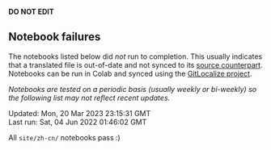 __DO NOT EDIT__

## Notebook failures

The notebooks listed below did *not* run to completion. This usually indicates
that a translated file is out-of-date and not synced to its
[source counterpart](../en-snapshot/). Notebooks can be run in Colab and synced
using the [GitLocalize project](https://gitlocalize.com/tensorflow/docs-l10n).

*Notebooks are tested on a periodic basis (usually weekly or bi-weekly) so the
following list may not reflect recent updates.*

Updated: Mon, 20 Mar 2023 23:15:31 GMT<br/>
Last run: Sat, 04 Jun 2022 01:46:02 GMT

All <code>site/zh-cn/</code> notebooks pass :)

